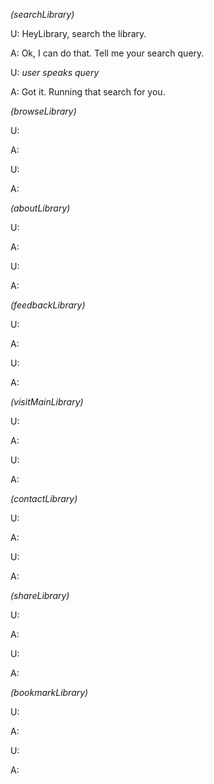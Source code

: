 *(searchLibrary)*

U: HeyLibrary, search the library.

A: Ok, I can do that. Tell me your search query.

U: *user speaks query*

A: Got it. Running that search for you.

*(browseLibrary)*

U: 

A: 

U: 

A: 

*(aboutLibrary)*

U: 

A: 

U: 

A: 

*(feedbackLibrary)*

U: 

A: 

U: 

A: 

*(visitMainLibrary)*

U: 

A: 

U: 

A: 

*(contactLibrary)*

U: 

A: 

U: 

A: 

*(shareLibrary)*

U: 

A: 

U: 

A: 

*(bookmarkLibrary)*

U: 

A: 

U: 

A: 

